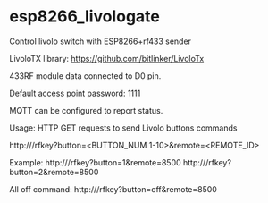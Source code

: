 # esp8266_livologate
Control livolo switch with ESP8266+rf433 sender

LivoloTX library: https://github.com/bitlinker/LivoloTx

433RF module data connected to D0 pin.

Default access point password: 1111

MQTT can be configured to report status.

Usage: HTTP GET requests to send Livolo buttons commands

http://<IP>/rfkey?button=<BUTTON_NUM 1-10>&remote=<REMOTE_ID>

Example:
http://<IP>/rfkey?button=1&remote=8500
http://<IP>/rfkey?button=2&remote=8500

All off command:
http://<IP>/rfkey?button=off&remote=8500